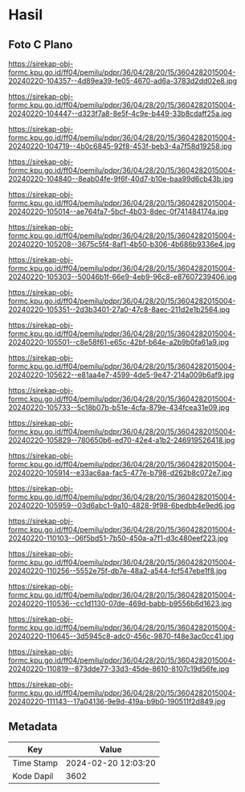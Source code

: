 # Hasil

## Foto C Plano

https://sirekap-obj-formc.kpu.go.id/ff04/pemilu/pdpr/36/04/28/20/15/3604282015004-20240220-104357--4d89ea39-fe05-4670-ad6a-3783d2dd02e8.jpg

https://sirekap-obj-formc.kpu.go.id/ff04/pemilu/pdpr/36/04/28/20/15/3604282015004-20240220-104447--d323f7a8-8e5f-4c9e-b449-33b8cdaff25a.jpg

https://sirekap-obj-formc.kpu.go.id/ff04/pemilu/pdpr/36/04/28/20/15/3604282015004-20240220-104719--4b0c6845-92f8-453f-beb3-4a7f58d19258.jpg

https://sirekap-obj-formc.kpu.go.id/ff04/pemilu/pdpr/36/04/28/20/15/3604282015004-20240220-104840--8eab04fe-9f6f-40d7-b10e-baa99d6cb43b.jpg

https://sirekap-obj-formc.kpu.go.id/ff04/pemilu/pdpr/36/04/28/20/15/3604282015004-20240220-105014--ae764fa7-5bcf-4b03-8dec-0f741484174a.jpg

https://sirekap-obj-formc.kpu.go.id/ff04/pemilu/pdpr/36/04/28/20/15/3604282015004-20240220-105208--3675c5f4-8af1-4b50-b306-4b686b9336e4.jpg

https://sirekap-obj-formc.kpu.go.id/ff04/pemilu/pdpr/36/04/28/20/15/3604282015004-20240220-105303--50046b1f-66e9-4eb9-96c8-e87607239406.jpg

https://sirekap-obj-formc.kpu.go.id/ff04/pemilu/pdpr/36/04/28/20/15/3604282015004-20240220-105351--2d3b3401-27a0-47c8-8aec-211d2e1b2564.jpg

https://sirekap-obj-formc.kpu.go.id/ff04/pemilu/pdpr/36/04/28/20/15/3604282015004-20240220-105501--c8e58f61-e65c-42bf-b64e-a2b9b0fa61a9.jpg

https://sirekap-obj-formc.kpu.go.id/ff04/pemilu/pdpr/36/04/28/20/15/3604282015004-20240220-105622--e81aa4e7-4599-4de5-9e47-214a009b6af9.jpg

https://sirekap-obj-formc.kpu.go.id/ff04/pemilu/pdpr/36/04/28/20/15/3604282015004-20240220-105733--5c18b07b-b51e-4cfa-879e-434fcea31e09.jpg

https://sirekap-obj-formc.kpu.go.id/ff04/pemilu/pdpr/36/04/28/20/15/3604282015004-20240220-105829--780650b6-ed70-42e4-a1b2-246919526418.jpg

https://sirekap-obj-formc.kpu.go.id/ff04/pemilu/pdpr/36/04/28/20/15/3604282015004-20240220-105914--e33ac6aa-fac5-477e-b798-d262b8c072e7.jpg

https://sirekap-obj-formc.kpu.go.id/ff04/pemilu/pdpr/36/04/28/20/15/3604282015004-20240220-105959--03d6abc1-9a10-4828-9f98-6bedbb4e9ed6.jpg

https://sirekap-obj-formc.kpu.go.id/ff04/pemilu/pdpr/36/04/28/20/15/3604282015004-20240220-110103--06f5bd51-7b50-450a-a7f1-d3c480eef223.jpg

https://sirekap-obj-formc.kpu.go.id/ff04/pemilu/pdpr/36/04/28/20/15/3604282015004-20240220-110256--5552e75f-db7e-48a2-a544-fcf547ebe1f8.jpg

https://sirekap-obj-formc.kpu.go.id/ff04/pemilu/pdpr/36/04/28/20/15/3604282015004-20240220-110536--cc1d1130-07de-469d-babb-b9556b6d1623.jpg

https://sirekap-obj-formc.kpu.go.id/ff04/pemilu/pdpr/36/04/28/20/15/3604282015004-20240220-110645--3d5945c8-adc0-456c-9870-f48e3ac0cc41.jpg

https://sirekap-obj-formc.kpu.go.id/ff04/pemilu/pdpr/36/04/28/20/15/3604282015004-20240220-110819--873dde77-33d3-45de-8610-8107c19d56fe.jpg

https://sirekap-obj-formc.kpu.go.id/ff04/pemilu/pdpr/36/04/28/20/15/3604282015004-20240220-111143--17a04136-9e9d-419a-b9b0-190511f2d849.jpg


## Metadata

| Key        | Value               |
| ---------- | ------------------- |
| Time Stamp | 2024-02-20 12:03:20 |
| Kode Dapil | 3602                |



